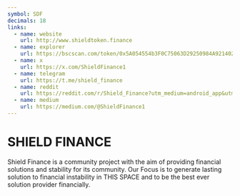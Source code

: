 ```yaml
---
symbol: SDF
decimals: 18
links:
  - name: website
    url: http://www.shieldtoken.finance
  - name: explorer
    url: https://bscscan.com/token/0x5A054554b3F0C75063D29250984A921402E1E3a7
  - name: x
    url: https://x.com/ShieldFinance1
  - name: telegram
    url: https://t.me/shield_finance
  - name: reddit
    url: https://reddit.com/r/Shield_Finance?utm_medium=android_app&utm_source=share
  - name: medium
    url: https://medium.com/@ShieldFinance1
---
```


# SHIELD FINANCE

Shield Finance is a community project with the aim of providing financial solutions and stability for its community. Our Focus is to generate lasting solution to financial instability in THIS SPACE and to be the best ever solution provider financially.
